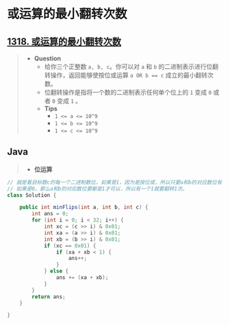 # 或运算的最小翻转次数

## [1318. 或运算的最小翻转次数](https://leetcode.cn/problems/minimum-flips-to-make-a-or-b-equal-to-c/)

> - **Question**
>   - 给你三个正整数 `a, b, c`。你可以对 `a` 和 `b` 的二进制表示进行位翻转操作，返回能够使按位或运算 `a OR b == c` 成立的最小翻转次数。
>   - 位翻转操作是指将一个数的二进制表示任何单个位上的 `1` 变成 `0` 或者 `0` 变成 `1` 。
>   - **Tips**
>     - `1 <= a <= 10^9`
>     - `1 <= b <= 10^9`
>     - `1 <= c <= 10^9`

## Java

> - **位运算**

```java
// 就是看目标数c的每一个二进制数位，如果是1，因为是按位或，所以只要a和b的对应数位有一个是1，就不用翻转了，换句话说，只有当二个数位都是0时，才需要翻转1次。
// 如果是0，那么a和b的对应数位要都是1才可以，所以有一个1就要翻转1次。
class Solution {

    public int minFlips(int a, int b, int c) {
        int ans = 0;
        for (int i = 0; i < 32; i++) {
            int xc = (c >> i) & 0x01;
            int xa = (a >> i) & 0x01;
            int xb = (b >> i) & 0x01;
            if (xc == 0x01) {
                if (xa + xb < 1) {
                    ans++;
                }
            } else {
                ans += (xa + xb);
            }
        }
        return ans;
    }

}
```

